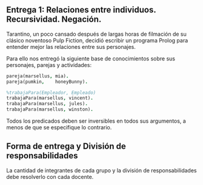 ## Entrega 1: Relaciones entre individuos. Recursividad. Negación. 

Tarantino, un poco cansado después de largas horas de filmación de su clásico noventoso Pulp Fiction, decidió escribir un programa Prolog para entender mejor las relaciones entre sus personajes. 

Para ello nos entregó la siguiente base de conocimientos sobre sus personajes, parejas y actividades:

``` prolog
pareja(marsellus, mia).
pareja(pumkin,    honeyBunny).

%trabajaPara(Empleador, Empleado)
trabajaPara(marsellus, vincent).
trabajaPara(marsellus, jules).
trabajaPara(marsellus, winston).
``` 

Todos los predicados deben ser inversibles en todos sus argumentos, a menos de que se especifique lo contrario.

## Forma de entrega y División de responsabilidades

La cantidad de integrantes de cada grupo y la división de responsabilidades debe resolverlo con cada docente.
